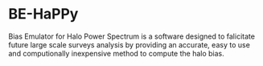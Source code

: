 # BE-HaPPy
Bias Emulator for Halo Power Spectrum is a software designed to falicitate future large scale surveys analysis by providing an accurate, easy to use and computionally inexpensive method to compute the halo bias.































